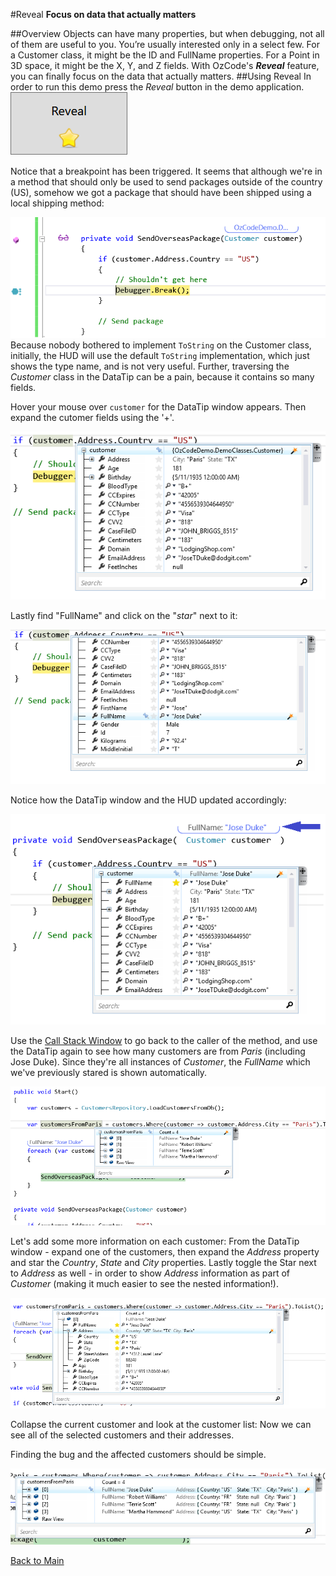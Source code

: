 ﻿#Reveal
**Focus on data that actually matters**   

##Overview
Objects can have many properties, but when debugging, not all of them are useful to you. You’re usually interested only in a select few. For a Customer class, it might be the ID and FullName properties. For a Point in 3D space, it might be the X, Y, and Z fields. With OzCode's ***Reveal*** feature, you can finally focus on the data that actually matters. 
##Using Reveal
In order to run this demo press the _Reveal_ button in the demo application.  
![Reveal button](Resources/RevealButton.PNG)  

Notice that a breakpoint has been triggered. 
It seems that although we're in a method that should only be used to send packages outside of the country (US), somehow we got a package that should have been shipped using a local shipping method:  

![Debug break](Resources/DebuggerBreak.PNG)  
Because nobody bothered to implement `ToString` on the Customer class, initially, the HUD will use the default `ToString` implementation, which just shows the type name, and is not very useful. Further, traversing the _Customer_ class in the DataTip can be a pain, because it contains so many fields.

Hover your mouse over `customer` for the DataTip window appears. Then expand the cutomer fields using the '+'. 

![RevealCustomerName](Resources/WatchWindow1.png) 

Lastly find "FullName" and click on the "*star*" next to it:   

![RevealCustomerName](Resources/WatchWindow2.png) 

Notice how the DataTip window and the HUD updated accordingly:

![RevealCustomerName](Resources/RevealFullName.png)
  
Use the [Call Stack Window](https://msdn.microsoft.com/en-us/library/a3694ts5.aspx) to go back to the caller of the method, and use the DataTip again to see how many customers are from *Paris* (including Jose Duke).
Since they're all instances of _Customer_, the _FullName_ which we've previously stared is shown automatically. 

![Customers from Paris](Resources/customersFromParis.png) 

Let's add some more information on each customer: From the DataTip window - expand one of the customers, then expand the _Address_ property and star the _Country_, _State_ and _City_ properties.
Lastly toggle the Star next to _Address_ as well - in order to show _Address_ information as part of _Customer_ (making it much easier to see the nested information!).

![Add address info](Resources/cutomersWithAddresses.png)

Collapse the current customer and look at the customer list: Now we can see all of the selected customers and their addresses. 

Finding the bug and the affected customers should be simple.

![Customers with addresses](Resources/RevealCustomersAndAddresses.png)

[Back to Main](../../README.md)
